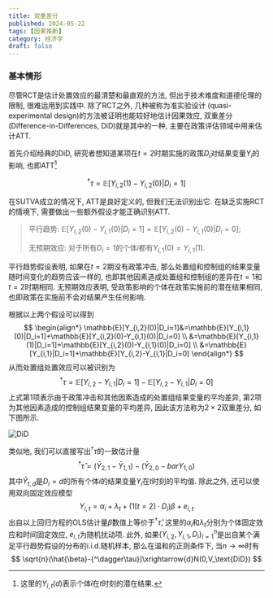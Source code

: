 ```yaml
---
title: 双重差分
published: 2024-05-22
tags: [因果推断]
category: 经济学
draft: false
---
```


### 基本情形

尽管RCT是估计处置效应的最清楚和最直观的方法, 但出于技术难度和道德伦理的限制, 很难运用到实践中. 除了RCT之外, 几种被称为准实验设计 (quasi-experimental design)的方法被证明也能较好地估计因果效应, 双重差分 (Difference-in-Differences, DiD)就是其中的一种, 主要在政策评估领域中用来估计ATT.

首先介绍经典的DiD, 研究者想知道某项在$t=2$时期实施的政策$D_i$对结果变量$Y_i$​​的影响, 也即ATT[^1]

[^1]: 这里的$Y_{i,t}(d)$表示个体$i$在$t$时刻的潜在结果.

$$
^\dagger\tau=\mathbb{E}[Y_{i,2}(1)-Y_{i,2}(0)|D_i=1]
$$


在SUTVA成立的情况下, ATT是良好定义的, 但我们无法识别出它. 在缺乏实施RCT的情境下, 需要做出一些额外假设才能正确识别ATT.

> 平行趋势: $\mathbb{E}[Y_{i,2}(0)-Y_{i,1}(0)|D_i=1]=\mathbb{E}[Y_{i,2}(0)-Y_{i,1}(0)|D_i=0]$;
>
> 无预期效应: 对于所有$D_i=1$的个体$i$都有$Y_{i,1}(0)=Y_{i,1}(1)$.

平行趋势假设表明, 如果在$t=2$期没有政策冲击, 那么处置组和控制组的结果变量随时间变化的趋势应该一样的, 也即其他因素造成处置组和控制组的差异在$t=1$和$t=2$时期相同. 无预期效应表明, 受政策影响的个体在政策实施前的潜在结果相同, 也即政策在实施前不会对结果产生任何影响.

根据以上两个假设可以得到
$$
\begin{align*}
\mathbb{E}[Y_{i,2}(0)|D_i=1]&=\mathbb{E}[Y_{i,1}(0)|D_i=1]+\mathbb{E}[Y_{i,2}(0)-Y_{i,1}(0)|D_i=0] \\
&=\mathbb{E}[Y_{i,1}(1)|D_i=1]+\mathbb{E}[Y_{i,2}(0)-Y_{i,1}(0)|D_i=0] \\
&=\mathbb{E}[Y_{i,1}|D_i=1]+\mathbb{E}[Y_{i,2}-Y_{i,1}|D_i=0]
\end{align*}
$$
从而处置组处置效应可以被识别为
$$
^\dagger\tau=\mathbb{E}[Y_{i,2}-Y_{i,1}|D_i=1]-\mathbb{E}[Y_{i,2}-Y_{i,1}|D_i=0]
$$
上式第1项表示由于政策冲击和其他因素造成的处置组结果变量的平均差异, 第2项为其他因素造成的控制组结果变量的平均差异, 因此该方法称为$2\times 2$​双重差分, 如下图所示.

![DiD](/assets/fig1.png)

类似地, 我们可以直接写出$^\dagger\tau$的一致估计量
$$
^\dagger\hat{\tau}=(\bar{Y}_{2,1}-\bar{Y}_{1,1})-(\bar{Y}_{2,0}-bar{Y}_{1,0})
$$
其中$\bar{Y}_{t,d}$是$D_i=d$的所有个体$i$的结果变量$Y_i$在$t$时刻的平均值. 除此之外, 还可以使用双向固定效应模型
$$
Y_{i,t}=\alpha_i+\lambda_t+(1[t=2]\cdot D_i)\beta+e_{i,t}
$$
出自以上回归方程的OLS估计量$\hat{\beta}$数值上等价于$^\dagger\hat{\tau}$, 这里的$\alpha_i$和$\lambda_t$分别为个体固定效应和时间固定效应, $e_{i,t}$为随机扰动项. 此外, 如果$\{Y_{i,2},Y_{i,1},D_i\}_{i=1}^n$是出自某个满足平行趋势假设的分布的i.i.d.随机样本, 那么在温和的正则条件下, 当$n\to\infty$时有
$$
\sqrt{n}(\hat{\beta}-{^\dagger\tau})\xrightarrow{d}N(0,V_\text{DiD})
$$
